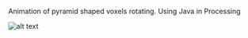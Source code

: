 Animation of pyramid shaped voxels rotating. Using Java in Processing

![alt text](https://user-images.githubusercontent.com/43370935/201225775-b33b1604-2a5f-4efb-a187-1f169a018037.png)
